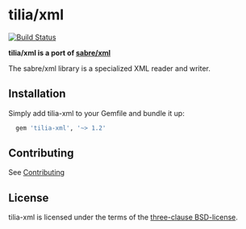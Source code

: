 tilia/xml
=========

[![Build Status](https://travis-ci.org/tilia/tilia-xml.svg?branch=master)](https://travis-ci.org/tilia/tilia-xml)

**tilia/xml is a port of [sabre/xml](https://github.com/fruux/sabre-xml)**

The sabre/xml library is a specialized XML reader and writer.


Installation
------------

Simply add tilia-xml to your Gemfile and bundle it up:

```ruby
  gem 'tilia-xml', '~> 1.2'
```


Contributing
------------

See [Contributing](CONTRIBUTING.md)


License
-------

tilia-xml is licensed under the terms of the [three-clause BSD-license](LICENSE).
